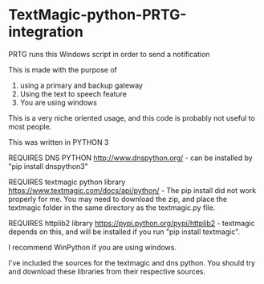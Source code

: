 # TextMagic-python-PRTG-integration
PRTG runs this Windows script in order to send a notification

This is made with the purpose of 
1) using a primary and backup gateway
2) Using the text to speech feature
3) You are using windows

This is a very niche oriented usage, and this code is probably not useful to most people.

This was written in PYTHON 3

REQUIRES DNS PYTHON http://www.dnspython.org/ - can be installed by "pip install dnspython3"

REQUIRES textmagic python library https://www.textmagic.com/docs/api/python/ - The pip install did not work properly for me. You may need to download the zip, and place the textmagic folder in the same directory as the textmagic.py file.

REQUIRES httplib2 library https://pypi.python.org/pypi/httplib2  - textmagic depends on this, and will be installed if you run "pip install textmagic".

I recommend WinPython if you are using windows.


I've included the sources for the textmagic and dns python.  You should try and download these libraries from their respective sources.
